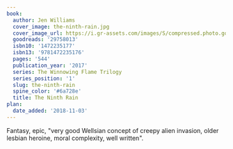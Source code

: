```yaml
---
book:
  author: Jen Williams
  cover_image: the-ninth-rain.jpg
  cover_image_url: https://i.gr-assets.com/images/S/compressed.photo.goodreads.com/books/1480072047l/29758013._SX98_.jpg
  goodreads: '29758013'
  isbn10: '1472235177'
  isbn13: '9781472235176'
  pages: '544'
  publication_year: '2017'
  series: The Winnowing Flame Trilogy
  series_position: '1'
  slug: the-ninth-rain
  spine_color: '#6a728e'
  title: The Ninth Rain
plan:
  date_added: '2018-11-03'
---
```


Fantasy, epic, "very good Wellsian concept of creepy alien invasion, older lesbian heroine, moral complexity, well
written".
